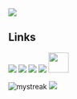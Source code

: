 
<img src="https://github.com/etozheluka/etozheluka/assets/95241918/e3ed714e-7854-471a-9221-dbb987c8afb5"/>


## Links
[![](https://img.shields.io/badge/-Linkedin-0073B1?style=flat-square)](https://www.linkedin.com/in/etozheluka/)
[![](https://img.shields.io/badge/-Telegram-1C9CEA?style=flat-square)](https://t.me/etozheluka)
[![](https://img.shields.io/badge/-Steam-332B40?style=flat-square)](https://steamcommunity.com/id/iMomonga/)
[![](https://img.shields.io/badge/-Discord-5865F2?style=flat-square)](https://discordapp.com/users/Momonga#9220) <img height="40" src="https://raw.githubusercontent.com/innng/innng/master/assets/kyubey.gif"/>

<img src="https://github-readme-streak-stats.herokuapp.com/?user=etozheluka&theme=tokyonight" alt="mystreak"/> ![](https://github.com/etozheluka/etozheluka/assets/95241918/38cf2629-00f9-4ec1-9b93-9ff3b264637f)


